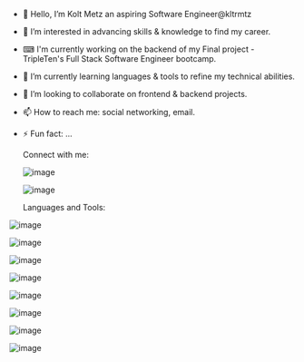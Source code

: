 - 👋 Hello, I’m Kolt Metz an aspiring Software Engineer@kltrmtz
- 👀 I’m interested in advancing skills & knowledge to find my career.
- ⌨ I'm currently working on the backend of my Final project - TripleTen's Full Stack Software Engineer bootcamp. 
- 🌱 I’m currently learning languages & tools to refine my technical abilities.
- 💞️ I’m looking to collaborate on frontend & backend projects.
- 📫 How to reach me: social networking, email. 
- ⚡ Fun fact: ...


  Connect with me:

  ![image](https://github.com/user-attachments/assets/3e3bd3b3-7ad5-4043-810b-f6f2f141201f)

  ![image](https://github.com/user-attachments/assets/482b49bb-1003-4f1d-9130-c90e8d806aed)


  Languages and Tools:
  
![image](https://github.com/user-attachments/assets/a81445e1-ee22-42ca-96b8-804729cc44db)

![image](https://github.com/user-attachments/assets/172fa183-613b-4a78-a618-f7cffd9e9aea)

![image](https://github.com/user-attachments/assets/14aa47e4-bd89-4ac1-9d4a-79a6c5c47764)

![image](https://github.com/user-attachments/assets/7237aacf-774c-463f-818d-e65fb4d3d12b)

![image](https://github.com/user-attachments/assets/9bf5c701-ad9e-45f9-8277-6f9a042d640c)

![image](https://github.com/user-attachments/assets/d4e26bc1-3309-4b33-b1b0-dcf8b0dfc29d)

![image](https://github.com/user-attachments/assets/5f3755ef-0b34-4118-a5b9-a59d23be0ea2)

![image](https://github.com/user-attachments/assets/b1dc54da-2dea-4f3d-a7f1-fcaf1f3fa24f)















<!---
kltrmtz/kltrmtz is a ✨ special ✨ repository because its `README.md` (this file) appears on your GitHub profile.
You can click the Preview link to take a look at your changes.
--->
